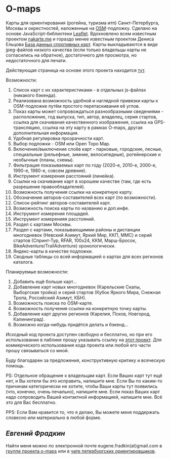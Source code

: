# O-maps
Карты для ориентирования (рогейна, туризма итп) Санкт-Петербурга, Москвы и окрестностей, наложенные на [OSM](https://www.openstreetmap.org/)-подложку.
Сделано на основе JavaScript-библиотеки [Leaflet](https://leafletjs.com/). 
Вдохновлено всем известным проектом [nakarte.me](https://nakarte.me) и гораздо менее известным проектом Дениса Ельцова [База данных спортивных карт](http://www.northernwind.spb.ru/mapbase/online/).
Карты выкладываются в виде jpeg-файлов низкого качества (если только владельцы карты не согласились на обратное), достаточного для просмотра, но недостаточного для печати.

Действующая страница на основе этого проекта находится [тут](https://o-maps.spb.ru/).

Возможности:
1. Список карт с их характеристиками - в отдельных js-файлах (никакого бэкенда).
2. Реализована возможность удобной и наглядной привязки карты к OSM-подложке путём простого перетаскивания её углов.
3. Показ карты может сопровождаться разнообразными сведениями - расположение, год выпуска, тип, автор, владелец, серия стартов, ссылка для скачивания качественного изображения, ссылка на GPS-трансляцию, ссылка на эту карту в рамках O-maps, другая дополнительная информация.
4. Удобная регулировка прозрачности карт.
5. Выбор подложки - OSM или Open Topo Map.
6. Включение/выключение слоёв карт - парковые, городские, лесные, специальные (рельефные, зимние, велосипедные), рогейнерские и необычные (планы, схемы).
7. Фильтрация показываемых карт по году (2020-е, 2010-е, 2000-е, 1990-е, 1980-е, совсем древние).
8. Инструмент измерения расстояний (линейка).
9. Ссылки на скачивание карт в хорошем качестве (там, где есть разрешение правообладателей).
10. Возможность получения ссылки на конкретную карту.
11. Обозначение авторов-составителей всех карт (по возможности).
12. Список-рейтинг авторов-составителей карт.
13. Возможность поиска карты по названию и доп.инфе.
14. Инструмент измерения площадей.
15. Инструмент измеренияя расстояний.
16. Раздел с картами Москвы.
17. Раздел с картами, показывающимми районы и дистанции многодневок (Невский Азимут, Яркий Мир, ККП, ММС) и серий стартов (Спринт-Тур, RFAR, 100х24, ККМ, Марш-Бросок, BikeAdventure/TrailAdventure) хронологически.
18. Яндекс-карты в качестве подложки.
19. Сводные таблицы со всей информацией о картах для всех регионов каталога.

Планируемые возможности:
1. Добавить ещё больше карт...
2. Добавление карт новых многодневок (Карельские Скалы, Выборгская тройка) и серий стартов (Кубок Яркого Мира, Снежная Тропа, Российский Азимут, КБН).
3. Возможность поиска по OSM-карте.
4. Возможность получения ссылки на конкретную точку карты.
5. Добавление карт других регионов (Карелия, Псков, Новгород, Калининград).
6. Возможно когда-нибудь придётся делать и бэкенд...

Исходный код проекта доступен свободно и бесплатно, но при его использовании в паблике прошу указывать ссылку на [этот проект](https://github.com/efradkin/o-maps). Для коммерческого использования кода проекта или любой его части прошу связываться со мной.

Буду благодарен за предложения, конструктивную критику и всяческую помощь.

PS: Отдельное обращение к владельцам карт. 
Если Ваших карт тут ещё нет, и Вы хотели бы это исправить, напишите мне.
Если Вы по каким-то причинам категорически не хотите, чтобы Ваши карты тут появились (что, конечно, очень печально), напишите мне.
Если показ Ваших карт надо сопроводить Вашей контактной информацией, напишите мне.
Всё это для Вас бесплатно.

PPS: Если Вам нравится то, что я делаю, Вы можете меня поддержать словесно или материально в любой форме.

_Евгений Фрадкин_ 
---
Найти меня можно по электронной почте eugene.fradkin(at)gmail.com в [группе проекта o-maps](https://t.me/o_maps) или в [чате петербургских ориентировщиков](https://t.me/orient_spb).
